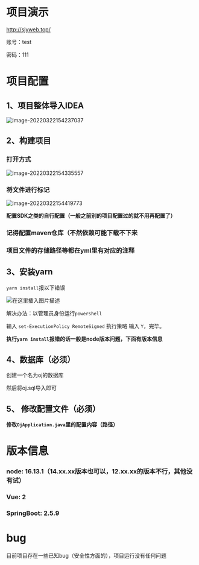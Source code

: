 # 项目演示

http://sjyweb.top/

账号：test

密码：111

# 项目配置

## 1、项目整体导入IDEA

![image-20220322154237037](https://gitee.com/ShiJiangYuan/imgs/raw/master/img/image-20220322154237037.png)

## 2、构建项目

### 打开方式

![image-20220322154335557](https://gitee.com/ShiJiangYuan/imgs/raw/master/img/image-20220322154335557.png)

### 将文件进行标记

![image-20220322154419773](https://gitee.com/ShiJiangYuan/imgs/raw/master/img/image-20220322154419773.png)

**配置SDK之类的自行配置（一般之前别的项目配置过的就不用再配置了）**

### 记得配置maven仓库（不然依赖可能下载不下来

### 项目文件的存储路径等都在yml里有对应的注释

## 3、安装yarn

`yarn install`报以下错误

![在这里插入图片描述](https://gitee.com/ShiJiangYuan/imgs/raw/master/img/image-20220322172048072.png)

解决办法：以管理员身份运行`powershell`

输入
`set-ExecutionPolicy RemoteSigned`
执行策略 输入 `Y`，完毕。

**执行`yarn install`报错的话一般是node版本问题，下面有版本信息** 

## 4、数据库（必须）

创建一个名为oj的数据库

然后将oj.sql导入即可

## 5、 修改配置文件（必须）

**修改`OjApplication.java`里的配置内容（路径）**

# 版本信息

### node: 16.13.1（14.xx.xx版本也可以，12.xx.xx的版本不行，其他没有试）

### Vue: 2

### SpringBoot: 2.5.9 

# bug

目前项目存在一些已知bug（安全性方面的），项目运行没有任何问题